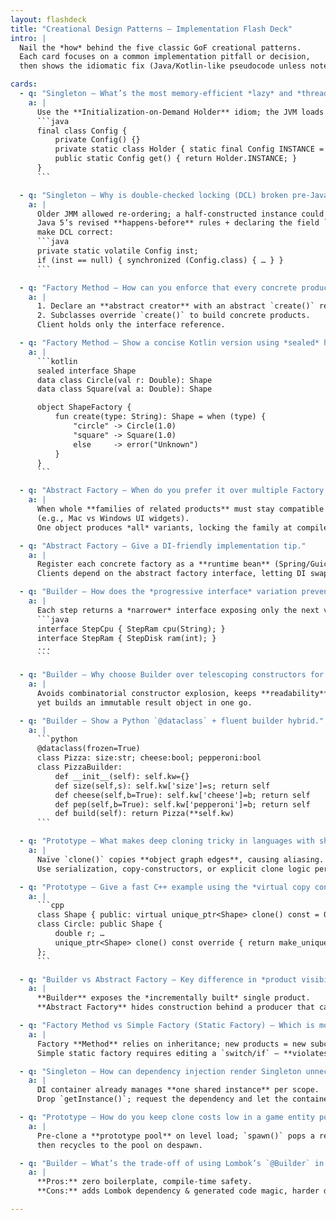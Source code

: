 ```yaml
---
layout: flashdeck
title: "Creational Design Patterns — Implementation Flash Deck"
intro: |
  Nail the *how* behind the five classic GoF creational patterns.  
  Each card focuses on a common implementation pitfall or decision,
  then shows the idiomatic fix (Java/Kotlin-like pseudocode unless noted).

cards:
  - q: "Singleton — What’s the most memory-efficient *lazy* and *thread-safe* way to create a Singleton in Java?"
    a: |
      Use the **Initialization-on-Demand Holder** idiom; the JVM loads the inner class only on first call:
      ```java
      final class Config {
          private Config() {}
          private static class Holder { static final Config INSTANCE = new Config(); }
          public static Config get() { return Holder.INSTANCE; }
      }
      ```

  - q: "Singleton — Why is double-checked locking (DCL) broken pre-Java 5 and how was it fixed?"
    a: |
      Older JMM allowed re-ordering; a half-constructed instance could leak.  
      Java 5’s revised **happens-before** rules + declaring the field `volatile`
      make DCL correct:
      ```java
      private static volatile Config inst;
      if (inst == null) { synchronized (Config.class) { … } }
      ```

  - q: "Factory Method — How can you enforce that every concrete product shares a common *interface* but hides construction?"
    a: |
      1. Declare an **abstract creator** with an abstract `create()` returning the interface.  
      2. Subclasses override `create()` to build concrete products.  
      Client holds only the interface reference.

  - q: "Factory Method — Show a concise Kotlin version using *sealed* hierarchy."
    a: |
      ```kotlin
      sealed interface Shape
      data class Circle(val r: Double): Shape
      data class Square(val a: Double): Shape

      object ShapeFactory {
          fun create(type: String): Shape = when (type) {
              "circle" -> Circle(1.0)
              "square" -> Square(1.0)
              else     -> error("Unknown")
          }
      }
      ```

  - q: "Abstract Factory — When do you prefer it over multiple Factory Methods?"
    a: |
      When whole **families of related products** must stay compatible
      (e.g., Mac vs Windows UI widgets).  
      One object produces *all* variants, locking the family at compile time.

  - q: "Abstract Factory — Give a DI-friendly implementation tip."
    a: |
      Register each concrete factory as a **runtime bean** (Spring/Guice).  
      Clients depend on the abstract factory interface, letting DI swap families via config.

  - q: "Builder — How does the *progressive interface* variation prevent illegal call order?"
    a: |
      Each step returns a *narrower* interface exposing only the next valid methods:
      ```java
      interface StepCpu { StepRam cpu(String); }
      interface StepRam { StepDisk ram(int); }
      ...
      ```

  - q: "Builder — Why choose Builder over telescoping constructors for immutable objects?"
    a: |
      Avoids combinatorial constructor explosion, keeps **readability** and **named arguments**,
      yet builds an immutable result object in one go.

  - q: "Builder — Show a Python `@dataclass` + fluent builder hybrid."
    a: |
      ```python
      @dataclass(frozen=True)
      class Pizza: size:str; cheese:bool; pepperoni:bool
      class PizzaBuilder:
          def __init__(self): self.kw={}
          def size(self,s): self.kw['size']=s; return self
          def cheese(self,b=True): self.kw['cheese']=b; return self
          def pep(self,b=True): self.kw['pepperoni']=b; return self
          def build(self): return Pizza(**self.kw)
      ```

  - q: "Prototype — What makes deep cloning tricky in languages with shared references?"
    a: |
      Naïve `clone()` copies **object graph edges**, causing aliasing.  
      Use serialization, copy-constructors, or explicit clone logic per field.

  - q: "Prototype — Give a fast C++ example using the *virtual copy constructor* idiom."
    a: |
      ```cpp
      class Shape { public: virtual unique_ptr<Shape> clone() const = 0; };
      class Circle: public Shape {
          double r; … 
          unique_ptr<Shape> clone() const override { return make_unique<Circle>(*this); }
      };
      ```

  - q: "Builder vs Abstract Factory — Key difference in *product visibility*?"
    a: |
      **Builder** exposes the *incrementally built* single product.  
      **Abstract Factory** hides construction behind a producer that can supply many objects.

  - q: "Factory Method vs Simple Factory (Static Factory) — Which is more *open for extension*?"
    a: |
      Factory **Method** relies on inheritance; new products = new subclasses.  
      Simple static factory requires editing a `switch/if` — **violates OCP**.

  - q: "Singleton — How can dependency injection render Singleton unnecessary?"
    a: |
      DI container already manages **one shared instance** per scope.  
      Drop `getInstance()`; request the dependency and let the container scope it.

  - q: "Prototype — How do you keep clone costs low in a game entity pool?"
    a: |
      Pre-clone a **prototype pool** on level load; `spawn()` pops a ready object, tweaks state,
      then recycles to the pool on despawn.

  - q: "Builder — What’s the trade-off of using Lombok’s `@Builder` in Java?"
    a: |
      **Pros:** zero boilerplate, compile-time safety.  
      **Cons:** adds Lombok dependency & generated code magic, harder debugging if bytecode differs from source.

---
```

